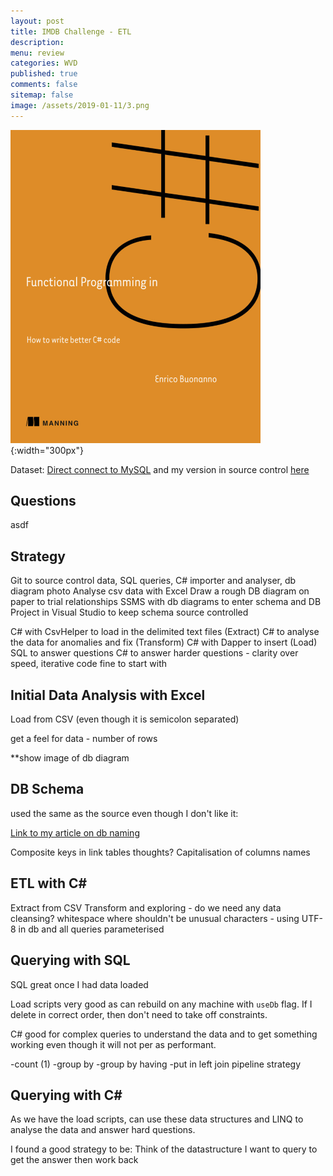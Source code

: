 ```yaml
---
layout: post
title: IMDB Challenge - ETL 
description: 
menu: review
categories: WVD 
published: true 
comments: false
sitemap: false
image: /assets/2019-01-11/3.png
---
```


![alt text](/assets/2019-01-11/3.png "The Orange book"){:width="300px"}

Dataset: [Direct connect to MySQL](https://relational.fit.cvut.cz/dataset/IMDb) and my version in source control [here]()

## Questions

asdf

## Strategy

Git to source control data, SQL queries, C# importer and analyser, db diagram photo
Analyse csv data with Excel
Draw a rough DB diagram on paper to trial relationships
SSMS with db diagrams to enter schema and 
DB Project in Visual Studio to keep schema source controlled

C# with CsvHelper to load in the delimited text files (Extract)
C# to analyse the data for anomalies and fix (Transform)
C# with Dapper to insert (Load)
SQL to answer questions
C# to answer harder questions - clarity over speed, iterative code fine to start with

## Initial Data Analysis with Excel

Load from CSV (even though it is semicolon separated)

get a feel for data - number of rows

**show image of db diagram

## DB Schema

used the same as the source even though I don't like it:

[Link to my article on db naming](/2016/10/19/ASP.NET-MVC-Sort-Filter,-Page-using-SQL)

Composite keys in link tables thoughts?
Capitalisation of columns names

## ETL with C#

Extract from CSV
Transform and exploring - do we need any data cleansing?
  whitespace where shouldn't be 
  unusual characters - using UTF-8 in db and all queries parameterised

## Querying with SQL

SQL great once I had data loaded

Load scripts very good as can rebuild on any machine with `useDb` flag. If I delete in correct order, then don't need to take off constraints.

C# good for complex queries to understand the data and to get something working even though it will not per as performant.

-count (1)
-group by
-group by having
-put in left join pipeline strategy

## Querying with C#

As we have the load scripts, can use these data structures and LINQ to analyse the data and answer hard questions.

I found a good strategy to be: Think of the datastructure I want to query to get the answer then work back
